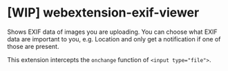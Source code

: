 # [WIP] webextension-exif-viewer

Shows EXIF data of images you are uploading.
You can choose what EXIF data are important to you, e.g. Location and only get a notification if one of those are present.

This extension intercepts the `onchange` function of `<input type="file">`.
